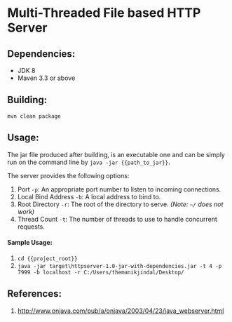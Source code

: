 Multi-Threaded File based HTTP Server
====================================

Dependencies:
-------------

- JDK 8
- Maven 3.3 or above

Building:
---------

`mvn clean package`

Usage:
------

The jar file produced after building, is an executable one and can be simply run on the command line by `java -jar {{path_to_jar}}`.

The server provides the following options:

1. Port `-p`: An appropriate port number to listen to incoming connections.
2. Local Bind Address `-b`: A local address to bind to.
3. Root Directory `-r`: The root of the directory to serve. _(Note: `~/` does not work)_ 
4. Thread Count `-t`: The number of threads to use to handle concurrent requests.

#### Sample Usage:

1. `cd {{project_root}}`
2. `java -jar target\httpserver-1.0-jar-with-dependencies.jar -t 4 -p 7999 -b localhost -r C:/Users/themanikjindal/Desktop/`

References:
-----------

1. http://www.onjava.com/pub/a/onjava/2003/04/23/java_webserver.html